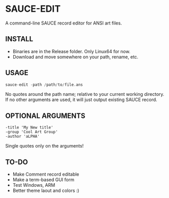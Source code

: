 # SAUCE-EDIT
A command-line SAUCE record editor for ANSI art files.

## INSTALL
- Binaries are in the Release folder.  Only Linux64 for now.
- Download and move somewhere on your path, rename, etc.

## USAGE
```go
sauce-edit -path /path/to/file.ans
```
No quotes around the path name; relative to your current working directory. If no other arguments are used, it will just output existing SAUCE record.

## OPTIONAL ARGUMENTS
```
-title 'My New title'
-group 'Cool Art Group'
-author 'aLPHA'
```

Single quotes only on the arguments!

## TO-DO
- Make Comment record editable
- Make a term-based GUI form
- Test Windows, ARM
- Better theme laout and colors :)
